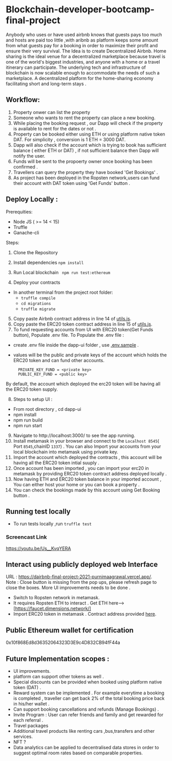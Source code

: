 # Blockchain-developer-bootcamp-final-project

Anybody who uses or have used airbnb knows that guests pays too much and hosts are paid too little ,with aribnb as platform keeps some amount from what guests pay for a booking in order to maximize their profit and ensure their very survival. 
The Idea is to create Decentralized Airbnb. Home sharing is the ideal venue for a decentralized marketplace because travel is one of the world's biggest industries, and anyone with a home or a travel itinerary can participate. The underlying tech and infrastructure of blockchain is now scalable enough to accommodate the needs of such a marketplace. A decentralized platform for the home-sharing economy facilitating short and long-term stays .


## Workflow:
1) Property onwer can list the property 
2) Someone who wants to rent the property can place a new booking.
3) While placing the booking request , our Dapp will check if the property is available to rent for the dates or not .
5) Property can be booked either using ETH or using platform native token DAT. For simplicity , conversion is 1 ETH = 3000 DAT. 
6) Dapp will also check if the account which is trying to book has sufficient balance ( either ETH or DAT) , if not sufficient balance then Dapp will notify the user. 
7) Funds will be sent to the propoerty owner once booking has been confirmed .
8) Travellers can query the property they have booked 'Get Bookings' .
9) As project has been deployed in the Ropsten network,users can fund their account with DAT token using 'Get Funds' button . 


## Deploy Locally :

Prerequities:
 - Node JS ( >= 14 < 15)
 - Truffle
 - Ganache-cli

Steps:

1) Clone the Repository
2) Install dependencies
  `npm install`
3) Run Local blockchain 
` npm run test:ethereum`
 
4) Deploy your contracts
  - In another terminal from the project root folder:
    -  `truffle compile`
    -  `cd migrations`
    -  `truffle migrate`
  
5) Copy paste Airbnb contract address in line 14 of [utils.js](https://github.com/purnimaagrawal/blockchain-developer-bootcamp-final-project/blob/main/dapp-ui/plugins/utils.js#:~:text=let%20airbnbContractAddress%20%3D%20%270x2592Ea578f24D72e701151df1c3E7C3FD749eA5a%27//%20Paste%20Airbnb%20Contract%20address%20here).
6) Copy paste the ERC20 token contract address in line 15 of [utils.js](https://github.com/purnimaagrawal/blockchain-developer-bootcamp-final-project/blob/main/dapp-ui/plugins/utils.js#:~:text=let%20airbnbTokenContractAddress%20%3D%20%270x1979c404a44726722beaFC398B15395d2d55d306%27%20%20%20//%20Paste%20token%20Contract%20address%20here).
7) To fund requesting accounts from UI with ERC20 token(Get Funds button), Populate .env file. 
To Populate the .env file :
 - create .env file inside the dapp-ui folder , use [.env.sample](https://github.com/purnimaagrawal/blockchain-developer-bootcamp-final-project/blob/main/dapp-ui/.env.sample) .
 - values will be the public and private keys of the account which holds the ERC20 token and can fund other accounts. 
 
   ```
     PRIVATE_KEY_FUND = <private key>
     PUBLIC_KEY_FUND = <public key> 
    ```
 
  By default, the account which deployed the erc20 token will be having all the ERC20 token supply.

8) Steps to setup UI :
- From root directory , cd dapp-ui
- npm install
- npm run build
- npm run start

9) Navigate to http://localhost:3000/ to see the app running.
10) Install metamask in your browser and connect to the `Localhost 8545`( Port `8545`,chainID `1337`)  . You can also Import your accounts from your local blockchain into metamask using private key.
11) Import the account which deployed the contracts , this account will be having all the ERC20 token intial suuply .
12) Once account has been imported , you can import your erc20 in metamask by providing ERC20 token contract address deployed locally .  
13) Now having ETH and ERC20 token balance in your imported account , You can either host your home or you can book a property .
14) You can check the bookings made by this account using Get Booking button .

## Running test locally 
- To run tests locally ,run  `truffle test`

 ### Screencast Link
https://youtu.be/Us__KvqYERA
 
## Interact using publicly deployed web Interface
 URL :
 https://dairbnb-final-project-2021-purnimaagrawal.vercel.app/.     
    Note : Close button is missing from the pop ups, please refresh page to close the boxes. More UI improvements needs to be done .
 
 - Switch to Ropsten network in metamask.
 - It requires Ropsten ETH to interact . Get ETH here--> [https://faucet.dimensions.network/]
 - Import ERC20 token in metamask . Contract address provided [here](https://github.com/purnimaagrawal/blockchain-developer-bootcamp-final-project/blob/main/deployed_address.txt).

## Public Ethereum wallet for certification
  0x10f868Ed8d36352064323D3E9c4D832CB94fF44a
 
## Future Implementation scopes : 
- UI improvements.
- platform can support other tokens as well .
- Special discounts can be provided when booked using platform native token (DAT) .
- Reward system can be implemented . For example everytime a booking is completed , traveller can get back 2% of the total booking price back in his/her wallet .
- Can support booking cancellations and refunds (Manage Bookings)  . 
- Invite Program : User can refer friends and family and get rewarded for each referral .
- Travel packages
- Additional travel products like renting cars ,bus,transfers and other services.
- NFT ?
- Data analytics can be applied to decentralised data stores in order to suggest optimal room rates based on comparable properties.
 

